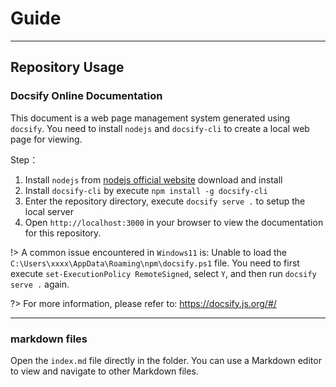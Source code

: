 
# Guide

---

## Repository Usage

### Docsify Online Documentation
This document is a web page management system generated using `docsify`. You need to install `nodejs` and `docsify-cli` to create a local web page for viewing.

Step：
1. Install `nodejs` from [nodejs official website](https://nodejs.org) download and install
2. Install `docsify-cli` by execute `npm install -g docsify-cli`
3. Enter the repository directory, execute `docsify serve .` to setup the local server
4. Open `http://localhost:3000` in your browser to view the documentation for this repository.

!> A common issue encountered in `Windows11` is: Unable to load the `C:\Users\xxxx\AppData\Roaming\npm\docsify.ps1` file. You need to first execute `set-ExecutionPolicy RemoteSigned`, select `Y`, and then run `docsify serve .` again.

?> For more information, please refer to: https://docsify.js.org/#/


---

### markdown files

Open the `index.md` file directly in the folder. You can use a Markdown editor to view and navigate to other Markdown files.

